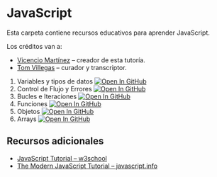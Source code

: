 # JavaScript

Esta carpeta contiene recursos educativos para aprender JavaScript.

Los créditos van a:

* [Vicencio Martínez](https://github.com/vicenciomf2) &ndash; creador de esta tutoría.
* [Tom Villegas](https://github.com/tvillega) &ndash; curador y transcriptor.

1. Variables y tipos de datos [![Open In GitHub](https://img.shields.io/badge/Open_In_GitHub-grey?logo=github)](https://github.com/osec-cl/tutorias/blob/master/JavaScript/01_Variables_y_Tipos_de_Datos.ipynb)
2. Control de Flujo y Errores [![Open In GitHub](https://img.shields.io/badge/Open_In_GitHub-grey?logo=github)](https://github.com/osec-cl/tutorias/blob/master/JavaScript/02_Control_de_Flujo_y_Errores.ipynb)
3. Bucles e Iteraciones [![Open In GitHub](https://img.shields.io/badge/Open_In_GitHub-grey?logo=github)](https://github.com/osec-cl/tutorias/blob/master/JavaScript/03_Bucles_e_Iteraciones.ipynb)
4. Funciones [![Open In GitHub](https://img.shields.io/badge/Open_In_GitHub-grey?logo=github)](https://github.com/osec-cl/tutorias/blob/master/JavaScript/04_Funciones.ipynb)
5. Objetos [![Open In GitHub](https://img.shields.io/badge/Open_In_GitHub-grey?logo=github)](https://github.com/osec-cl/tutorias/blob/master/JavaScript/05_Objetos.ipynb)
6. Arrays [![Open In GitHub](https://img.shields.io/badge/Open_In_GitHub-grey?logo=github)](https://github.com/osec-cl/tutorias/blob/master/JavaScript/06_Arrays.ipynb)

## Recursos adicionales

- [JavaScript Tutorial &ndash; w3school](https://www.w3schools.com/Js/)
- [The Modern JavaScript Tutorial &ndash; javascript.info](https://javascript.info/)